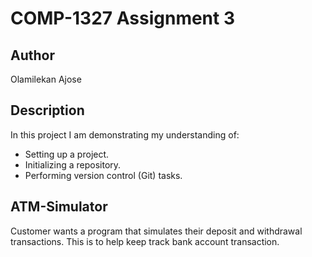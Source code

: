 # COMP-1327 Assignment 3

## Author

Olamilekan Ajose

## Description

In this project I am demonstrating my understanding of:

- Setting up a project.
- Initializing a repository.
- Performing version control (Git) tasks.

## ATM-Simulator

Customer wants a program that simulates their deposit and withdrawal transactions. This is to help keep track bank account transaction.
